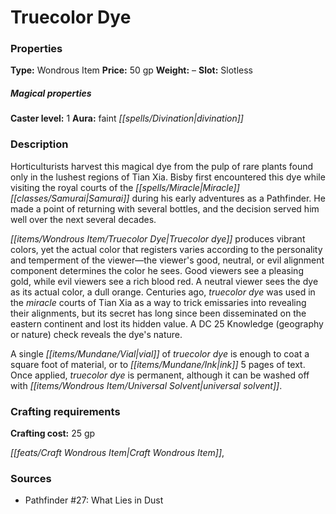 ﻿---
Title: "Truecolor Dye"
Type: "Wondrous Item"
Price: "50 gp"
Weight: "–"
Slot: "Slotless"
Caster level: "1"
Aura: "faint divination"
Description: |
  "Horticulturists harvest this magical dye from the pulp of rare plants found only in the lushest regions of Tian Xia. Bisby first encountered this dye while visiting the royal courts of the Miracle Samurai during his early adventures as a Pathfinder. He made a point of returning with several bottles, and the decision served him well over the next several decades.
  _Truecolor dye_ produces vibrant colors, yet the actual color that registers varies according to the personality and temperment of the viewer—the viewer's good, neutral, or evil alignment component determines the color he sees. Good viewers see a pleasing gold, while evil viewers see a rich blood red. A neutral viewer sees the dye as its actual color, a dull orange. Centuries ago, _truecolor dye_ was used in the miracle courts of Tian Xia as a way to trick emissaries into revealing their alignments, but its secret has long since been disseminated on the eastern continent and lost its hidden value. A DC 25 Knowledge (geography or nature) check reveals the dye's nature.
  A single vial of _truecolor dye_ is enough to coat a square foot of material, or to ink 5 pages of text. Once applied, _truecolor dye_ is permanent, although it can be washed off with _universal solvent_."
Crafting cost: "25 gp"
Sources: "['Pathfinder #27: What Lies in Dust']"
---

# Truecolor Dye

### Properties

**Type:** Wondrous Item **Price:** 50 gp **Weight:** – **Slot:** Slotless

##### Magical properties

**Caster level:** 1 **Aura:** faint _[[spells/Divination|divination]]_

### Description

Horticulturists harvest this magical dye from the pulp of rare plants found only in the lushest regions of Tian Xia. Bisby first encountered this dye while visiting the royal courts of the _[[spells/Miracle|Miracle]]_ _[[classes/Samurai|Samurai]]_ during his early adventures as a Pathfinder. He made a point of returning with several bottles, and the decision served him well over the next several decades.

_[[items/Wondrous Item/Truecolor Dye|Truecolor dye]]_ produces vibrant colors, yet the actual color that registers varies according to the personality and temperment of the viewer—the viewer's good, neutral, or evil alignment component determines the color he sees. Good viewers see a pleasing gold, while evil viewers see a rich blood red. A neutral viewer sees the dye as its actual color, a dull orange. Centuries ago, _truecolor dye_ was used in the _miracle_ courts of Tian Xia as a way to trick emissaries into revealing their alignments, but its secret has long since been disseminated on the eastern continent and lost its hidden value. A DC 25 Knowledge (geography or nature) check reveals the dye's nature.

A single _[[items/Mundane/Vial|vial]]_ of _truecolor dye_ is enough to coat a square foot of material, or to _[[items/Mundane/Ink|ink]]_ 5 pages of text. Once applied, _truecolor dye_ is permanent, although it can be washed off with _[[items/Wondrous Item/Universal Solvent|universal solvent]]_.

### Crafting requirements

**Crafting cost:** 25 gp

_[[feats/Craft Wondrous Item|Craft Wondrous Item]]_,

### Sources

* Pathfinder #27: What Lies in Dust